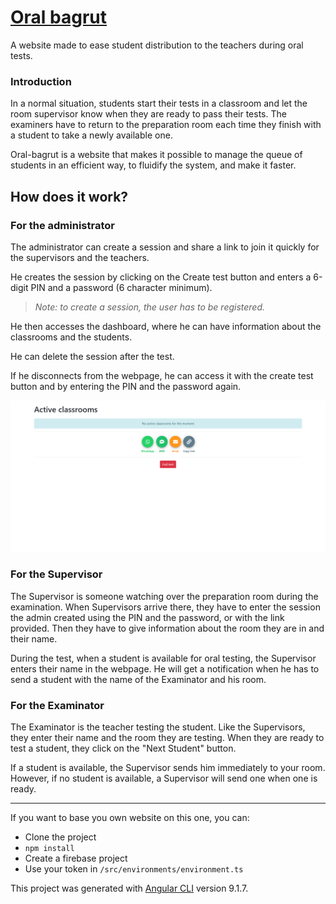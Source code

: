 # [Oral bagrut](https://oral-bagrut.web.app/)

A website made to ease student distribution to the teachers during oral tests.

### Introduction

In a normal situation, students start their tests in a classroom and let the room supervisor know when they are ready to pass their tests. The examiners have to return to the preparation room each time they finish with a student to take a newly available one.

Oral-bagrut is a website that makes it possible to manage the queue of students in an efficient way, to fluidify the system, and make it faster.

## How does it work?

### For the administrator

The administrator can create a session and share a link to join it quickly for the supervisors and the teachers.

He creates the session by clicking on the Create test button and enters a 6-digit PIN and a password (6 character minimum). 

> *Note: to create a session, the user has to be registered.*

He then accesses the dashboard, where he can have information about the classrooms and the students. 

He can delete the session after the test.

If he disconnects from the webpage, he can access it with the create test button and by entering the PIN and the password again.

![Admin image](images/Admin.png)

### For the Supervisor

The Supervisor is someone watching over the preparation room during the examination. When Supervisors arrive there, they have to enter the session the admin created using the PIN and the password, or with the link provided. Then they have to give information about the room they are in and their name. 

During the test, when a student is available for oral testing, the Supervisor enters their name in the webpage. He will get a notification when he has to send a student with the name of the Examinator and his room.

### For the Examinator

The Examinator is the teacher testing the student. Like the Supervisors, they enter their name and the room they are testing. When they are ready to test a student, they click on the "Next Student" button. 

If a student is available, the Supervisor sends him immediately to your room. However, if no student is available, a Supervisor will send one when one is ready.

---

If you want to base you own website on this one, you can:

- Clone the project
- ```npm install```
- Create a firebase project
- Use your token in ```/src/environments/environment.ts```

This project was generated with [Angular CLI](https://github.com/angular/angular-cli) version 9.1.7.




